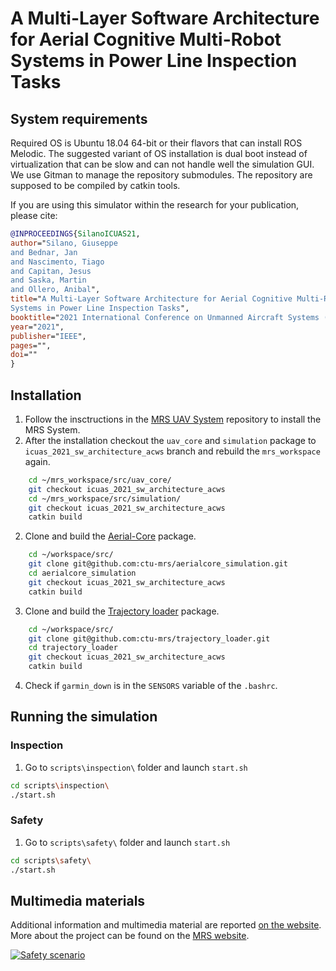 # A  Multi-Layer Software Architecture for Aerial Cognitive Multi-Robot Systems in Power Line Inspection Tasks

## System requirements
Required OS is Ubuntu 18.04 64-bit or their flavors that can install ROS Melodic. The suggested variant of OS installation is dual boot instead of virtualization that can be slow and can not handle well the simulation GUI. We use Gitman to manage the repository submodules. The repository are supposed to be compiled by catkin tools.

If you are using this simulator within the research for your publication, please cite:
```bibtex
@INPROCEEDINGS{SilanoICUAS21,
author="Silano, Giuseppe
and Bednar, Jan
and Nascimento, Tiago
and Capitan, Jesus
and Saska, Martin
and Ollero, Anibal",
title="A Multi-Layer Software Architecture for Aerial Cognitive Multi-Robot
Systems in Power Line Inspection Tasks",
booktitle="2021 International Conference on Unmanned Aircraft Systems (ICUAS)", 
year="2021",
publisher="IEEE",
pages="",
doi=""
}
```

## Installation
  1. Follow the insctructions in the [MRS UAV System](https://github.com/ctu-mrs/mrs_uav_system#installation) repository to install the MRS System.
  2. After the installation checkout the `uav_core` and `simulation` package to `icuas_2021_sw_architecture_acws` branch and rebuild the `mrs_workspace` again.
```bash
    cd ~/mrs_workspace/src/uav_core/
    git checkout icuas_2021_sw_architecture_acws
    cd ~/mrs_workspace/src/simulation/
    git checkout icuas_2021_sw_architecture_acws
    catkin build
```
  2. Clone and build the [Aerial-Core](https://github.com/ctu-mrs/aerialcore_simulation/tree/icuas_2021_sw_architecture_acws) package.
```bash
    cd ~/workspace/src/
    git clone git@github.com:ctu-mrs/aerialcore_simulation.git
    cd aerialcore_simulation
    git checkout icuas_2021_sw_architecture_acws
    catkin build
```
  3. Clone and build the [Trajectory loader](https://github.com/ctu-mrs/trajectory_loader/tree/icuas_2021_sw_architecture_acws) package.
```bash
    cd ~/workspace/src/
    git clone git@github.com:ctu-mrs/trajectory_loader.git
    cd trajectory_loader
    git checkout icuas_2021_sw_architecture_acws
    catkin build
```
  4. Check if `garmin_down` is in the `SENSORS` variable of the `.bashrc`.

## Running the simulation
### Inspection
  1. Go to ```scripts\inspection\``` folder and launch ```start.sh```
```bash
cd scripts\inspection\
./start.sh
```
### Safety
  1. Go to ```scripts\safety\``` folder and launch ```start.sh```
```bash
cd scripts\safety\
./start.sh
```
## Multimedia materials
Additional information and multimedia material are reported [on the website](http://mrs.felk.cvut.cz/software-architecture-acws). More about the project can be found on the [MRS website](http://mrs.felk.cvut.cz/projects/aerial-core). 

[![Safety scenario](https://github.com/ctu-mrs/icuas_2021_sw_architecture_acws/wiki/images/main.png)](https://www.youtube.com/watch?v=9VySp0j-1hc "Gazebo simulations")
